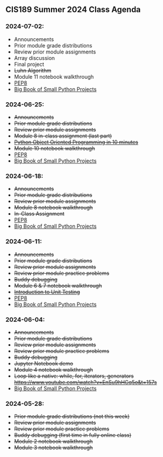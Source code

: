
## CIS189 Summer 2024 Class Agenda

### 2024-07-02:

- Announcements
- Prior module grade distributions   
- Review prior module assignments   
- Array discussion
- Final project
- ~~Luhn Algorithm~~
- Module 11 notebook walkthrough  
- [PEP8](https://peps.python.org/pep-0008/)
- [Big Book of Small Python Projects](https://inventwithpython.com/bigbookpython/)



### 2024-06-25:

- ~~Announcements~~
- ~~Prior module grade distributions~~  
- ~~Review prior module assignments~~
- ~~Module 8 in-class assignment (last part)~~
- ~~[Python Object Oriented Programming in 10 minutes](https://www.youtube.com/watch?v=q2SGW2VgwAM&t=28s)~~
- ~~Module 10 notebook walkthrough~~
- [PEP8](https://peps.python.org/pep-0008/)
- [Big Book of Small Python Projects](https://inventwithpython.com/bigbookpython/)



### 2024-06-18:

- ~~Announcements~~
- ~~Prior module grade distributions~~ 
- ~~Review prior module assignments~~
- ~~Module 8 notebook walkthrough~~ 
- ~~In-Class Assignment~~
- [PEP8](https://peps.python.org/pep-0008/)
- [Big Book of Small Python Projects](https://inventwithpython.com/bigbookpython/)



### 2024-06-11:
- ~~Announcements~~
- ~~Prior module grade distributions~~
- ~~Review prior module assignments~~
- ~~Review prior module practice problems~~
- ~~Buddy debugging~~
- ~~Module 6 & 7 notebook walkthrough~~
- ~~[Introduction to Unit Testing](https://www.youtube.com/watch?v=HKTyOUx9Wf4)~~
- [PEP8](https://peps.python.org/pep-0008/)
- [Big Book of Small Python Projects](https://inventwithpython.com/bigbookpython/)



### 2024-06-04:
- ~~Announcements~~
- ~~Prior module grade distributions~~
- ~~Review prior module assignments~~
- ~~Review prior module practice problems~~
- ~~Buddy debugging~~
- ~~Jupyter Notebook demo~~
- ~~Module 4 notebook walkthrough~~
- ~~Loop like a native: while, for, iterators, generators https://www.youtube.com/watch?v=EnSu9hHGq5o&t=157s~~
- [Big Book of Small Python Projects](https://inventwithpython.com/bigbookpython/)


### 2024-05-28:

- ~~Prior module grade distributions (not this week)~~
- ~~Review prior module assignments~~
- ~~Review prior module practice problems~~
- ~~Buddy debugging (first time in fully online class)~~
- ~~Module 2 notebook walkthrough~~
- ~~Module 3 notebook walkthrough~~


